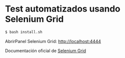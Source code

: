 # Test automatizados usando Selenium Grid

``` sh
$ bash install.sh
```

AbrirPanel Selenium Grid: [http://localhost:4444](http://localhost:4444)

Documentación oficial de [Selenium Grid](https://github.com/SeleniumHQ/docker-selenium)